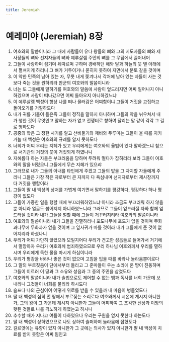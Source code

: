 ```yaml
---
title: Jeremiah
---
```


# 예레미야 (Jeremiah) 8장
1. 여호와의 말씀이니라 그 때에 사람들이 유다 왕들의 뼈와 그의 지도자들의 뼈와 제사장들의 뼈와 선지자들의 뼈와 예루살렘 주민의 뼈를 그 무덤에서 끌어내어
1. 그들이 사랑하며 섬기며 뒤따르며 구하며 경배하던 해와 달과 하늘의 뭇 별 아래에서 펼쳐지게 하리니 그 뼈가 거두이거나 묻히지 못하여 지면에서 분토 같을 것이며
1. 이 악한 민족의 남아 있는 자, 무릇 내게 쫓겨나서 각처에 남아 있는 자들이 사는 것보다 죽는 것을 원하리라 만군의 여호와의 말씀이니라
1. 너는 또 그들에게 말하기를 여호와의 말씀에 사람이 엎드러지면 어찌 일어나지 아니하겠으며 사람이 떠나갔으면 어찌 돌아오지 아니하겠느냐
1. 이 예루살렘 백성이 항상 나를 떠나 물러감은 어찌함이냐 그들이 거짓을 고집하고 돌아오기를 거절하도다
1. 내가 귀를 기울여 들은즉 그들이 정직을 말하지 아니하며 그들의 악을 뉘우쳐서 내가 행한 것이 무엇인고 말하는 자가 없고 전쟁터로 향하여 달리는 말 같이 각각 그 길로 행하도다
1. 공중의 학은 그 정한 시기를 알고 산비둘기와 제비와 두루미는 그들이 올 때를 지키거늘 내 백성은 여호와의 규례를 알지 못하도다
1. 너희가 어찌 우리는 지혜가 있고 우리에게는 여호와의 율법이 있다 말하겠느냐 참으로 서기관의 거짓의 붓이 거짓되게 하였나니
1. 지혜롭다 하는 자들은 부끄러움을 당하며 두려워 떨다가 잡히리라 보라 그들이 여호와의 말을 버렸으니 그들에게 무슨 지혜가 있으랴
1. 그러므로 내가 그들의 아내를 타인에게 주겠고 그들의 밭을 그 차지할 자들에게 주리니 그들은 가장 작은 자로부터 큰 자까지 다 욕심내며 선지자로부터 제사장까지 다 거짓을 행함이라
1. 그들이 딸 내 백성의 상처를 가볍게 여기면서 말하기를 평강하다, 평강하다 하나 평강이 없도다
1. 그들이 가증한 일을 행할 때에 부끄러워하였느냐 아니라 조금도 부끄러워 하지 않을 뿐 아니라 얼굴도 붉어지지 아니하였느니라 그러므로 그들이 엎드러질 자와 함께 엎드러질 것이라 내가 그들을 벌할 때에 그들이 거꾸러지리라 여호와의 말씀이니라
1. 여호와의 말씀이니라 내가 그들을 진멸하리니 포도나무에 포도가 없을 것이며 무화과나무에 무화과가 없을 것이며 그 잎사귀가 마를 것이라 내가 그들에게 준 것이 없어지리라 하셨나니
1. 우리가 어찌 가만히 앉았으랴 모일지어다 우리가 견고한 성읍들로 들어가서 거기에서 멸망하자 우리가 여호와께 범죄하였으므로 우리 하나님 여호와께서 우리를 멸하시며 우리에게 독한 물을 마시게 하심이니라
1. 우리가 평강을 바라나 좋은 것이 없으며 고침을 입을 때를 바라나 놀라움뿐이로다
1. 그 말의 부르짖음이 단에서부터 들리고 그 준마들이 우는 소리에 온 땅이 진동하며 그들이 이르러 이 땅과 그 소유와 성읍과 그 중의 주민을 삼켰도다
1. 여호와의 말씀이니라 내가 술법으로도 제어할 수 없는 뱀과 독사를 너희 가운데 보내리니 그것들이 너희를 물리라 하시도다
1. 슬프다 나의 근심이여 어떻게 위로를 받을 수 있을까 내 마음이 병들었도다
1. 딸 내 백성의 심히 먼 땅에서 부르짖는 소리로다 여호와께서 시온에 계시지 아니한가, 그의 왕이 그 가운데 계시지 아니한가 그들이 어찌하여 그 조각한 신상과 이방의 헛된 것들로 나를 격노하게 하였는고 하시니
1. 추수할 때가 지나고 여름이 다하였으나 우리는 구원을 얻지 못한다 하는도다
1. 딸 내 백성이 상하였으므로 나도 상하여 슬퍼하며 놀라움에 잡혔도다
1. 길르앗에는 유향이 있지 아니한가 그 곳에는 의사가 있지 아니한가 딸 내 백성이 치료를 받지 못함은 어찌 됨인고
